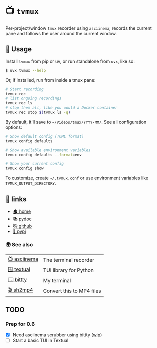 # 📺 `tvmux`

Per-project/window `tmux` recorder using `asciinema`; records the current pane
and follows the user around the current window.

## 🎥 Usage

Install `tvmux` from pip or uv, or run standalone from `uvx`, like so:

```bash
$ uvx tvmux --help
```

Or, if installed, run from inside a tmux pane:

```bash
# Start recording
tvmux rec
# list ongoing recordings
tvmux rec ls
# stop them all, like you would a Docker container
tvmux rec stop $(tvmux ls -q)
```

By default, it'll save to `~/Videos/tmux/YYYY-MM/`. See all configuration options:

```bash
# Show default config (TOML format)
tvmux config defaults

# Show available environment variables
tvmux config defaults --format=env

# Show your current config
tvmux config show
```

To customize, create `~/.tvmux.conf` or use environment variables like `TVMUX_OUTPUT_DIRECTORY`.

## 🔗 links

* [🏠 home](https://bitplane.net/dev/python/tvmux)
* [📚 pydoc](https://bitplane.net/dev/python/tvmux/pydoc)
* [🐱 github](https://github.com/bitplane/tvmux)
* [🐍 pypi](https://pypi.org/project/tvmux)

### 🌍 See also

|                                                     |                                    |
|-----------------------------------------------------|------------------------------------|
| [📺 asciinema](https://asciinema.org/)              | The terminal recorder              |
| [🪟 textual](https://textualize.io/)                | TUI library for Python             |
| [🗔  bittty](https://bitplane.net/dev/python/bittty) | My terminal                        |
| [🎬 sh2mp4](https://bitplane.net/dev/sh/sh2mp4)     | Convert this to MP4 files          |

## TODO

### Prep for 0.6

- [x] Need asciinema scrubber using bittty ([wip](https://github.com/ttygroup/textual-asciinema))
- [ ] Start a basic TUI in Textual
